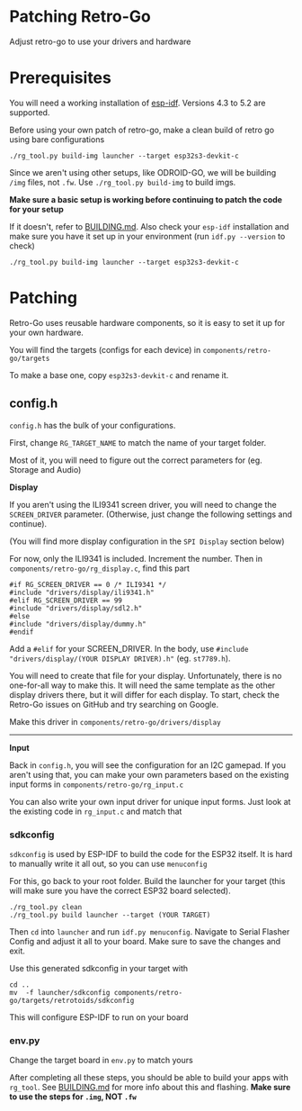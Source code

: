 # Patching Retro-Go
Adjust retro-go to use your drivers and hardware




# Prerequisites
You will need a working installation of [esp-idf](https://docs.espressif.com/projects/esp-idf/en/release-v4.3/esp32/get-started/index.html#get-started-get-prerequisites). Versions 4.3 to 5.2 are supported.


Before using your own patch of retro-go, make a clean build of retro go using bare configurations
```
./rg_tool.py build-img launcher --target esp32s3-devkit-c
```

Since we aren't using other setups, like ODROID-GO, we will be building `/img` files, not `.fw`. Use `./rg_tool.py build-img` to build imgs.


**Make sure a basic setup is working before continuing to patch the code for your setup** 

If it doesn't, refer to [BUILDING.md](BUILDING.md). Also check your `esp-idf` installation and make sure you have it set up in your environment (run `idf.py --version` to check)
```
./rg_tool.py build-img launcher --target esp32s3-devkit-c
```

# Patching
Retro-Go uses reusable hardware components, so it is easy to set it up for your own hardware.


You will find the targets (configs for each device) in `components/retro-go/targets`


To make a base one, copy `esp32s3-devkit-c` and rename it.


## config.h


`config.h` has the bulk of your configurations.


First, change `RG_TARGET_NAME` to match the name of your target folder.




Most of it, you will need to figure out the correct parameters for (eg. Storage and Audio)

**Display**

If you aren't using the ILI9341 screen driver, you will need to change the `SCREEN_DRIVER` parameter. (Otherwise, just change the following settings and continue).


(You will find more display configuration in the `SPI Display` section below)


For now, only the ILI9341 is included. Increment the number. Then in `components/retro-go/rg_display.c`, find this part
```
#if RG_SCREEN_DRIVER == 0 /* ILI9341 */
#include "drivers/display/ili9341.h"
#elif RG_SCREEN_DRIVER == 99
#include "drivers/display/sdl2.h"
#else
#include "drivers/display/dummy.h"
#endif
```


Add a `#elif` for your SCREEN_DRIVER. In the body, use `#include "drivers/display/(YOUR DISPLAY DRIVER).h"` (eg. `st7789.h`).


You will need to create that file for your display. Unfortunately, there is no one-for-all way to make this. It will need the same template as the other display drivers there, but it will differ for each display. To start, check the Retro-Go issues on GitHub and try searching on Google.


Make this driver in `components/retro-go/drivers/display`


___
**Input**

Back in `config.h`, you will see the configuration for an I2C gamepad. If you aren't using that, you can make your own parameters based on the existing input forms in `components/retro-go/rg_input.c`


You can also write your own input driver for unique input forms. Just look at the existing code in `rg_input.c` and match that




### sdkconfig
`sdkconfig` is used by ESP-IDF to build the code for the ESP32 itself. It is hard to manually write it all out, so you can use `menuconfig`


For this, go back to your root folder. Build the launcher for your target (this will make sure you have the correct ESP32 board selected).
```
./rg_tool.py clean
./rg_tool.py build launcher --target (YOUR TARGET)
```


Then `cd` into `launcher` and run `idf.py menuconfig`. Navigate to Serial Flasher Config and adjust it all to your board. Make sure to save the changes and exit.


Use this generated sdkconfig in your target with
```
cd ..
mv  -f launcher/sdkconfig components/retro-go/targets/retrotoids/sdkconfig
```
This will configure ESP-IDF to run on your board


### env.py


Change the target board in `env.py` to match yours


After completing all these steps, you should be able to build your apps with `rg_tool`. See [BUILDING.md](BUILDING.md#flashing-an-image-for-the-first-time) for more info about this and flashing. **Make sure to use the steps for `.img`, NOT `.fw`**

